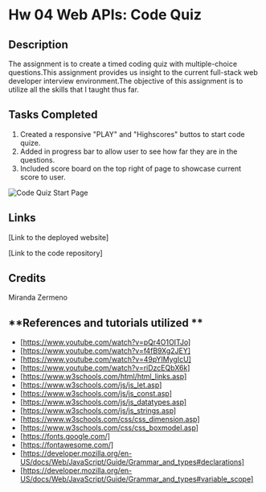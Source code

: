 # Hw 04 Web APIs: Code Quiz

##  **Description**
The assignment is to create a timed coding quiz with multiple-choice questions.This assignment provides us insight to the current full-stack web developer interview environment.The objective of this assignment is to utilize all the skills that I taught thus far.

## **Tasks Completed**

1. Created a responsive "PLAY" and "Highscores" buttos to start code quize. 
2. Added in progress bar to allow user to see how far they are in the questions. 
3. Included score board on the top right of page to showcase current score to user. 


![Code Quiz Start Page ](https://user-images.githubusercontent.com/87839888/131063110-98839e6c-4391-43f6-9e26-0c10cf4a5121.png)


## **Links**

 [Link to the deployed website] 

 [Link to the code repository]

## **Credits**
Miranda Zermeno


## **References and tutorials utilized **

* [https://www.youtube.com/watch?v=pQr4O1OITJo]
* [https://www.youtube.com/watch?v=f4fB9Xg2JEY]
* [https://www.youtube.com/watch?v=49pYIMygIcU]
* [https://www.youtube.com/watch?v=riDzcEQbX6k]
* [https://www.w3schools.com/html/html_links.asp]
* [https://www.w3schools.com/js/js_let.asp]
* [https://www.w3schools.com/js/js_const.asp]
* [https://www.w3schools.com/js/js_datatypes.asp]
* [https://www.w3schools.com/js/js_strings.asp]
* [https://www.w3schools.com/css/css_dimension.asp]
* [https://www.w3schools.com/css/css_boxmodel.asp]
* [https://fonts.google.com/]
* [https://fontawesome.com/]
* [https://developer.mozilla.org/en-US/docs/Web/JavaScript/Guide/Grammar_and_types#declarations]
* [https://developer.mozilla.org/en-US/docs/Web/JavaScript/Guide/Grammar_and_types#variable_scope]
